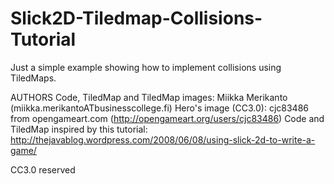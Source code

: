 Slick2D-Tiledmap-Collisions-Tutorial
====================================

Just a simple example showing how to implement collisions using TiledMaps.

AUTHORS
Code, TiledMap and TiledMap images: Miikka Merikanto (miikka.merikantoATbusinesscollege.fi)
Hero's image (CC3.0): cjc83486 from opengameart.com (http://opengameart.org/users/cjc83486)
Code and TiledMap inspired by this tutorial: http://thejavablog.wordpress.com/2008/06/08/using-slick-2d-to-write-a-game/

CC3.0 reserved
